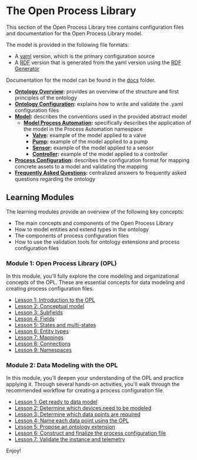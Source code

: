 # The Open Process Library

This section of the Open Process Library tree contains configuration files and documentation for the Open Process Library model.

The model is provided in the following file formats:
*    A [yaml](/ontology/yaml/README.md) version, which is the primary configuration source
*    A [RDF](/ontology/rdf/README.md) version that is generated from the yaml version using the [RDF Generator](/tools/rdf_generator/README.md)

Documentation for the model can be found in the [docs](docs/) folder.
*   [**Ontology Overview**](/ontology/docs/ontology.md)**:** provides an overview of the structure and first principles of the ontology
*   [**Ontology Configuration**](/ontology/docs/ontology_config.md)**:** explains how to write and validate the .yaml configuration files
*   [**Model**](/ontology/docs/model.md)**:** describes the conventions used in the provided abstract model
    * [**Model Process Automation**](/ontology/docs/model_process_automation.md)**:** specifically describes the application of the model in the Process Automation namespace
        * [**Valve**](/ontology/docs/process_automation_valve.md)**:** example of the model applied to a valve
        * [**Pump**](/ontology/docs/process_automation_pump.md)**:** example of the model applied to a pump
        * [**Sensor**](/ontology/docs/process_automation_sensor.md)**:** example of the model applied to a sensor
        * [**Controller**](/ontology/docs/process_automation_controller.md)**:** example of the model applied to a controller
*   [**Process Configuration**](/ontology/docs/process_config.md)**:** describes the configuration format for mapping concrete assets to a model and validating the mapping
* [**Frequently Asked Questions**](/ontology/docs/faq.md)**:** centralized answers to frequently asked questions regarding the ontology

## Learning Modules
The learning modules provide an overview of the following key concepts:
* The main concepts and components of the Open Process Library
* How to model entities and extend types in the ontology
* The components of process configuration files
* How to use the validation tools for ontology extensions and process configuration files

### Module 1: Open Process Library (OPL)
In this module, you’ll fully explore the core modeling and organizational concepts of the OPL. These are essential concepts for data modeling and creating process configuration files.


* [Lesson 1: Introduction to the OPL](./docs/learning/Module_1_Lesson_1_Introduction_to_the_OPL.pdf)
* [Lesson 2: Conceptual model](./docs/learning/Module_1_Lesson_2_Conceptual_model.pdf)
* [Lesson 3: Subfields](./docs/learning/Module_1_Lesson_3_Subfields.pdf)
* [Lesson 4: Fields](./docs/learning/Module_1_Lesson_4_Fields.pdf)
* [Lesson 5: States and multi-states](./docs/learning/Module_1_Lesson_5_States_and_multistates.pdf)
* [Lesson 6: Entity types](./docs/learning/Module_1_Lesson_6_Entity_types.pdf)
* [Lesson 7: Mappings](./docs/learning/Module_1_Lesson_7_Mappings.pdf)
* [Lesson 8: Connections](./docs/learning/Module_1_Lesson_8_Connections.pdf)
* [Lesson 9: Namespaces](./docs/learning/Module_1_Lesson_9_Namespaces.pdf)


### Module 2: Data Modeling with the OPL

In this module, you’ll deepen your understanding of the OPL and practice applying it. Through several hands-on activities, you'll walk through the recommended workflow for creating a process configuration file.


* [Lesson 1: Get ready to data model](./docs/learning/Module_2_Lesson_1_Get_ready_to_data_model.pdf)
* [Lesson 2: Determine which devices need to be modeled](./docs/learning/Module_2_Lesson_2_Determine_which_devices_need_to_be_modeled.pdf)
* [Lesson 3: Determine which data points are required](./docs/learning/Module_2_Lesson_3_Determine_which_data_points_are_required.pdf)
* [Lesson 4: Name each data point using the OPL](./docs/learning/Module_2_Lesson_4_Name_each_data_point_using_the_OPL.pdf)
* [Lesson 5: Propose an ontology extension](./docs/learning/Module_2_Lesson_5_Propose_an_ontology_extension.pdf)
* [Lesson 6: Construct and finalize the process configuration file](./docs/learning/Module_2_Lesson_6_Construct_and_finalize_the_process_configuration_file.pdf)
* [Lesson 7: Validate the instance and telemetry](./docs/learning/Module_2_Lesson_7_Validate_the_instance_and_telemetry.pdf)

Enjoy!
